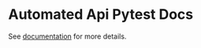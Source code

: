 # Automated Api Pytest Docs

See [documentation](https://github.com/wu-clan/automated_api_pytest/docs) for more details.
